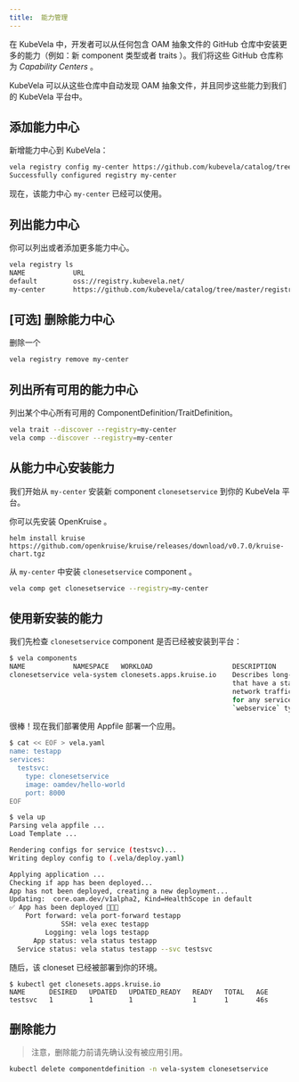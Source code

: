 ```yaml
---
title:  能力管理
---
```


在 KubeVela 中，开发者可以从任何包含 OAM 抽象文件的 GitHub 仓库中安装更多的能力（例如：新 component 类型或者 traits ）。我们将这些 GitHub 仓库称为 _Capability Centers_ 。

KubeVela 可以从这些仓库中自动发现 OAM 抽象文件，并且同步这些能力到我们的 KubeVela 平台中。

## 添加能力中心

新增能力中心到 KubeVela：

```bash
vela registry config my-center https://github.com/kubevela/catalog/tree/master/registry
Successfully configured registry my-center
```

现在，该能力中心 `my-center` 已经可以使用。

## 列出能力中心

你可以列出或者添加更多能力中心。

```bash
vela registry ls
NAME            URL                                                    
default         oss://registry.kubevela.net/                            
my-center       https://github.com/kubevela/catalog/tree/master/registry 
```

## [可选] 删除能力中心

删除一个

```bash
vela registry remove my-center
```

## 列出所有可用的能力中心

列出某个中心所有可用的 ComponentDefinition/TraitDefinition。

```bash
vela trait --discover --registry=my-center
vela comp --discover --registry=my-center
```

## 从能力中心安装能力

我们开始从 `my-center` 安装新 component `clonesetservice` 到你的 KubeVela 平台。

你可以先安装 OpenKruise 。

```shell
helm install kruise https://github.com/openkruise/kruise/releases/download/v0.7.0/kruise-chart.tgz
```

从 `my-center` 中安装 `clonesetservice` component 。

```bash
vela comp get clonesetservice --registry=my-center
```

## 使用新安装的能力

我们先检查 `clonesetservice` component 是否已经被安装到平台：

```bash
$ vela components
NAME           	NAMESPACE  	WORKLOAD                	DESCRIPTION
clonesetservice	vela-system	clonesets.apps.kruise.io	Describes long-running, scalable, containerized services
               	           	                        	that have a stable network endpoint to receive external
               	           	                        	network traffic from customers. If workload type is skipped
               	           	                        	for any service defined in Appfile, it will be defaulted to
               	           	                        	`webservice` type.
```

很棒！现在我们部署使用 Appfile 部署一个应用。

```bash
$ cat << EOF > vela.yaml
name: testapp
services:
  testsvc:
    type: clonesetservice
    image: oamdev/hello-world
    port: 8000
EOF
```

```bash
$ vela up
Parsing vela appfile ...
Load Template ...

Rendering configs for service (testsvc)...
Writing deploy config to (.vela/deploy.yaml)

Applying application ...
Checking if app has been deployed...
App has not been deployed, creating a new deployment...
Updating:  core.oam.dev/v1alpha2, Kind=HealthScope in default
✅ App has been deployed 🚀🚀🚀
    Port forward: vela port-forward testapp
             SSH: vela exec testapp
         Logging: vela logs testapp
      App status: vela status testapp
  Service status: vela status testapp --svc testsvc
```

随后，该 cloneset 已经被部署到你的环境。

```shell
$ kubectl get clonesets.apps.kruise.io
NAME      DESIRED   UPDATED   UPDATED_READY   READY   TOTAL   AGE
testsvc   1         1         1               1       1       46s
```

## 删除能力

> 注意，删除能力前请先确认没有被应用引用。

```bash
kubectl delete componentdefinition -n vela-system clonesetservice
```
